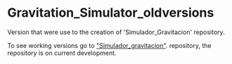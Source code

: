 # Gravitation_Simulator_oldversions
Version that were use to the creation of 'Simulador_Gravitacion' repository.

To see working versions go to ["Simulador_gravitacion"](https://github.com/JAFigueroaAcero/Simulador_Gravitacion "Simulador_gravitacion"). repository, the repository is on current development.
